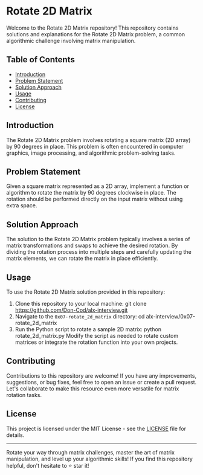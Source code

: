 # Rotate 2D Matrix

Welcome to the Rotate 2D Matrix repository! This repository contains solutions and explanations for the Rotate 2D Matrix problem, a common algorithmic challenge involving matrix manipulation.

## Table of Contents
- [Introduction](#introduction)
- [Problem Statement](#problem-statement)
- [Solution Approach](#solution-approach)
- [Usage](#usage)
- [Contributing](#contributing)
- [License](#license)

## Introduction
The Rotate 2D Matrix problem involves rotating a square matrix (2D array) by 90 degrees in place. This problem is often encountered in computer graphics, image processing, and algorithmic problem-solving tasks.

## Problem Statement
Given a square matrix represented as a 2D array, implement a function or algorithm to rotate the matrix by 90 degrees clockwise in place. The rotation should be performed directly on the input matrix without using extra space.

## Solution Approach
The solution to the Rotate 2D Matrix problem typically involves a series of matrix transformations and swaps to achieve the desired rotation. By dividing the rotation process into multiple steps and carefully updating the matrix elements, we can rotate the matrix in place efficiently.

## Usage
To use the Rotate 2D Matrix solution provided in this repository:
1. Clone this repository to your local machine:
	git clone https://github.com/Don-Cod/alx-interview.git
2. Navigate to the `0x07-rotate_2d_matrix` directory:
	cd alx-interview/0x07-rotate_2d_matrix
3. Run the Python script to rotate a sample 2D matrix:
	python rotate_2d_matrix.py
Modify the script as needed to rotate custom matrices or integrate the rotation function into your own projects.

## Contributing
Contributions to this repository are welcome! If you have any improvements, suggestions, or bug fixes, feel free to open an issue or create a pull request. Let's collaborate to make this resource even more versatile for matrix rotation tasks.

## License
This project is licensed under the MIT License - see the [LICENSE](LICENSE) file for details.

---

Rotate your way through matrix challenges, master the art of matrix manipulation, and level up your algorithmic skills! If you find this repository helpful, don't hesitate to ⭐️ star it!

